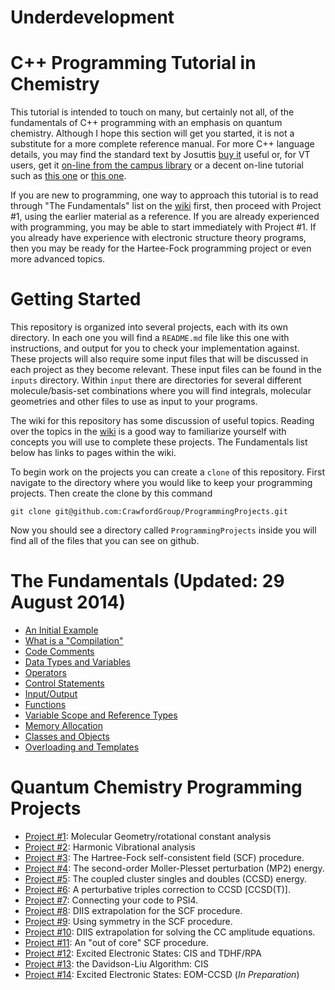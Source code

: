 # Underdevelopment

# C++ Programming Tutorial in Chemistry
This tutorial is intended to touch on many, but certainly not all, of the fundamentals of C++ programming with an emphasis on quantum chemistry.  Although I hope this section will get you started, it is not a substitute for a more complete reference manual.  For more C++ language details, you may find the standard text by Josuttis [buy it](http://www.amazon.com/C-Standard-Library-Tutorial-Reference/dp/0201379260) useful or, for VT users, get it [on-line from the campus library](http://proquest.safaribooksonline.com/0201379260) or a decent on-line tutorial such as [this one](http://www.cplusplus.com/doc/tutorial/) or [this one](http://www.cprogramming.com/tutorial.html). 

If you are new to programming, one way to approach this tutorial is to read through "The Fundamentals" list on the [wiki](https://github.com/CrawfordGroup/ProgrammingProjects/wiki) first, then proceed with Project #1, using the earlier material as a reference. If you are already experienced with programming, you may be able to start immediately with Project #1. If you already have experience with electronic structure theory programs, then you may be ready for the Hartee-Fock programming project or even more advanced topics. 

# Getting Started
This repository is organized into several projects, each with its own directory.
In each one you will find a `README.md` file like this one with instructions,
and output for you to check your implementation against.
These projects will also require some input files that will be discussed 
in each project as they become relevant. 
These input files can be found in the `inputs` directory. 
Within `input` there are directories for several different molecule/basis-set
combinations where you will find integrals, molecular geometries and other files to use as input to your programs.

The wiki for this repository has some discussion of useful topics. 
Reading over the topics in the [wiki](addlink) is a good way to familiarize yourself with concepts you will use to complete these projects.
The Fundamentals list below has links to pages within the wiki.

To begin work on the projects you can create a `clone` of this repository. 
First navigate to the directory where you would like to keep your programming projects. Then create the clone by this command
```shell
git clone git@github.com:CrawfordGroup/ProgrammingProjects.git
```
Now you should see a directory called `ProgrammingProjects` inside you will find all of the files that you can see on github.

# The Fundamentals (Updated: 29 August 2014) 
 - [An Initial Example](https://github.com/CrawfordGroup/ProgrammingProjects/wiki/An-Initial-Example)
 - [What is a "Compilation"](https://github.com/CrawfordGroup/ProgrammingProjects/wiki/What-is-a-%22Compilation%22%3F) 
 - [Code Comments](https://github.com/CrawfordGroup/ProgrammingProjects/wiki/Code-Comments)
 - [Data Types and Variables](https://github.com/CrawfordGroup/ProgrammingProjects/wiki/Data-Types-and-Variables)
 - [Operators](https://github.com/CrawfordGroup/ProgrammingProjects/wiki/Operators)
 - [Control Statements](https://github.com/CrawfordGroup/ProgrammingProjects/wiki/Control-Statements)
 - [Input/Output](https://github.com/CrawfordGroup/ProgrammingProjects/wiki/Input-Output)
 - [Functions](https://github.com/CrawfordGroup/ProgrammingProjects/wiki/Functions)
 - [Variable Scope and Reference Types](https://github.com/CrawfordGroup/ProgrammingProjects/wiki/Variable-Scope-and-Reference-Types)
 - [Memory Allocation](https://github.com/CrawfordGroup/ProgrammingProjects/wiki/Memory-Allocation)
 - [Classes and Objects](https://github.com/CrawfordGroup/ProgrammingProjects/wiki/Classes-and-Objects)
 - [Overloading and Templates](https://github.com/CrawfordGroup/ProgrammingProjects/wiki/Overloading-and-Templates)

# Quantum Chemistry Programming Projects 
 - [Project #1](https://github.com/CrawfordGroup/ProgrammingProjects/tree/master/Project%2301): Molecular Geometry/rotational constant analysis
 - [Project #2](https://github.com/CrawfordGroup/ProgrammingProjects/tree/master/Project%2302): Harmonic Vibrational analysis
 - [Project #3](https://github.com/CrawfordGroup/ProgrammingProjects/tree/master/Project%2303): The Hartree-Fock self-consistent field (SCF) procedure.
 - [Project #4](https://github.com/CrawfordGroup/ProgrammingProjects/tree/master/Project%2304): The second-order Moller-Plesset perturbation (MP2) energy.
 - [Project #5](https://github.com/CrawfordGroup/ProgrammingProjects/tree/master/Project%2305): The coupled cluster singles and doubles (CCSD) energy.
 - [Project #6](https://github.com/CrawfordGroup/ProgrammingProjects/tree/master/Project%2306): A perturbative triples correction to CCSD [CCSD(T)].
 - [Project #7](https://github.com/CrawfordGroup/ProgrammingProjects/tree/master/Project%2307): Connecting your code to PSI4.
 - [Project #8](https://github.com/CrawfordGroup/ProgrammingProjects/tree/master/Project%2308): DIIS extrapolation for the SCF procedure.
 - [Project #9](https://github.com/CrawfordGroup/ProgrammingProjects/tree/master/Project%2309): Using symmetry in the SCF procedure.
 - [Project #10](https://github.com/CrawfordGroup/ProgrammingProjects/tree/master/Project%2310): DIIS extrapolation for solving the CC amplitude equations.
 - [Project #11](https://github.com/CrawfordGroup/ProgrammingProjects/tree/master/Project%2311): An "out of core" SCF procedure.
 - [Project #12](https://github.com/CrawfordGroup/ProgrammingProjects/tree/master/Project%2312): Excited Electronic States: CIS and TDHF/RPA
 - [Project #13](https://github.com/CrawfordGroup/ProgrammingProjects/tree/master/Project%2313): the Davidson-Liu Algorithm: CIS
 - [Project #14](https://github.com/CrawfordGroup/ProgrammingProjects/tree/master/Project%2314): Excited Electronic States: EOM-CCSD (*In Preparation*)
 
